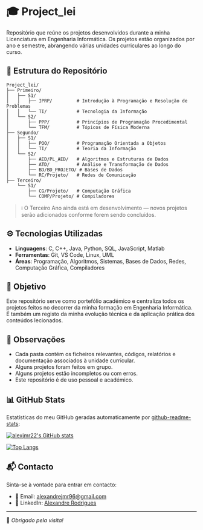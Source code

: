 # 🎓 Project_lei

Repositório que reúne os projetos desenvolvidos durante a minha Licenciatura em Engenharia Informática. Os projetos estão organizados por ano e semestre, abrangendo várias unidades curriculares ao longo do curso.

## 📁 Estrutura do Repositório

```
Project_lei/
├── Primeiro/
│   ├── S1/
│   │   ├── IPRP/         # Introdução à Programação e Resolução de Problemas
│   │   └── TI/           # Tecnologia da Informação
│   └── S2/
│       ├── PPP/          # Princípios de Programação Procedimental
│       └── TFM/          # Tópicos de Física Moderna
├── Segundo/
│   ├── S1/
│   │   ├── POO/          # Programação Orientada a Objetos
│   │   └── TI/           # Teoria da Informação
│   └── S2/
│       ├── AED/PL_AED/   # Algoritmos e Estruturas de Dados
│       ├── ATD/          # Análise e Transformação de Dados
│       ├── BD/BD_PROJETO/ # Bases de Dados
│       └── RC/Projeto/   # Redes de Comunicação
├── Terceiro/
    └── S1/
        ├── CG/Projeto/   # Computação Gráfica
        └── COMP/Projeto/ # Compiladores
```

> ℹ️ O Terceiro Ano ainda está em desenvolvimento — novos projetos serão adicionados conforme forem sendo concluídos.

## ⚙️ Tecnologias Utilizadas

- **Linguagens**: C, C++, Java, Python, SQL, JavaScript, Matlab
- **Ferramentas**: Git, VS Code, Linux, UML
- **Áreas**: Programação, Algoritmos, Sistemas, Bases de Dados, Redes, Computação Gráfica, Compiladores

## 🎯 Objetivo

Este repositório serve como portefólio académico e centraliza todos os projetos feitos no decorrer da minha formação em Engenharia Informática. É também um registo da minha evolução técnica e da aplicação prática dos conteúdos lecionados.

## 📌 Observações

- Cada pasta contém os ficheiros relevantes, códigos, relatórios e documentação associados à unidade curricular.
- Alguns projetos foram feitos em grupo.
- Alguns projetos estão incompletos ou com erros.
- Este repositório é de uso pessoal e académico.

## 📊 GitHub Stats

Estatísticas do meu GitHub geradas automaticamente por [github-readme-stats](https://github.com/anuraghazra/github-readme-stats):

[![alexjmr22's GitHub stats](https://github-readme-stats.vercel.app/api?username=alexjmr22&show_icons=true&theme=default)](https://github.com/anuraghazra/github-readme-stats)

[![Top Langs](https://github-readme-stats.vercel.app/api/top-langs/?username=alexjmr22&layout=compact)](https://github.com/anuraghazra/github-readme-stats)

## 📬 Contacto

Sinta-se à vontade para entrar em contacto:

- 📧 Email: [alexandrejmr96@gmail.com](mailto:alexandrejmr96@gmail.com)
- 💼 LinkedIn: [Alexandre Rodrigues](https://www.linkedin.com/in/alexandre-rodrigues-a1b725299)

---

🔗 _Obrigado pela visita!_
